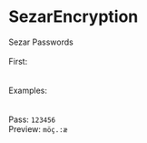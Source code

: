 # SezarEncryption
Sezar Passwords<br />
<br />
First:<br />
<code><?php include("sezar.php"); ?></code><br />
<br />
Examples:<br />
<code><?php echo sezar("123456"); ?></code><br />
<br />
Pass: <code>123456</code><br />
Preview: <code>möç.:æ</code><br />
